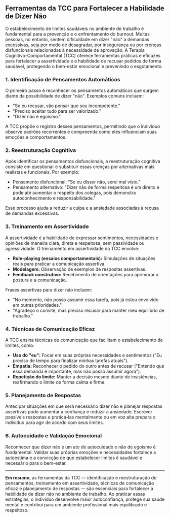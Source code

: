 
## Ferramentas da TCC para Fortalecer a Habilidade de Dizer Não

O estabelecimento de limites saudáveis no ambiente de trabalho é fundamental para a prevenção e o enfrentamento do burnout. Muitas pessoas, no entanto, sentem dificuldade em dizer "não" a demandas excessivas, seja por medo de desagradar, por insegurança ou por crenças disfuncionais relacionadas à necessidade de aprovação. A Terapia Cognitivo-Comportamental (TCC) oferece ferramentas práticas e eficazes para fortalecer a assertividade e a habilidade de recusar pedidos de forma saudável, protegendo o bem-estar emocional e prevenindo o esgotamento.

### 1. Identificação de Pensamentos Automáticos

O primeiro passo é reconhecer os pensamentos automáticos que surgem diante da possibilidade de dizer "não". Exemplos comuns incluem:

- "Se eu recusar, vão pensar que sou incompetente."
- "Preciso aceitar tudo para ser valorizado."
- "Dizer não é egoísmo."

A TCC propõe o registro desses pensamentos, permitindo que o indivíduo observe padrões recorrentes e compreenda como eles influenciam suas emoções e comportamentos.

### 2. Reestruturação Cognitiva

Após identificar os pensamentos disfuncionais, a reestruturação cognitiva consiste em questionar e substituir essas crenças por alternativas mais realistas e funcionais. Por exemplo:

- Pensamento disfuncional: "Se eu disser não, serei mal visto."
- Pensamento alternativo: "Dizer não de forma respeitosa é um direito e pode até aumentar o respeito dos colegas, pois demonstra autoconhecimento e responsabilidade."

Esse processo ajuda a reduzir a culpa e a ansiedade associadas à recusa de demandas excessivas.

### 3. Treinamento em Assertividade

A assertividade é a habilidade de expressar sentimentos, necessidades e opiniões de maneira clara, direta e respeitosa, sem passividade ou agressividade. O treinamento em assertividade na TCC envolve:

- **Role-playing (ensaios comportamentais):** Simulações de situações reais para praticar a comunicação assertiva.
- **Modelagem:** Observação de exemplos de respostas assertivas.
- **Feedback construtivo:** Recebimento de orientações para aprimorar a postura e a comunicação.

Frases assertivas para dizer não incluem:

- "No momento, não posso assumir essa tarefa, pois já estou envolvido em outras prioridades."
- "Agradeço o convite, mas preciso recusar para manter meu equilíbrio de trabalho."

### 4. Técnicas de Comunicação Eficaz

A TCC ensina técnicas de comunicação que facilitam o estabelecimento de limites, como:

- **Uso do "eu":** Focar em suas próprias necessidades e sentimentos ("Eu preciso de tempo para finalizar minhas tarefas atuais").
- **Empatia:** Reconhecer o pedido do outro antes de recusar ("Entendo que essa demanda é importante, mas não posso assumir agora").
- **Repetição do limite:** Manter a decisão mesmo diante de insistências, reafirmando o limite de forma calma e firme.

### 5. Planejamento de Respostas

Antecipar situações em que será necessário dizer não e planejar respostas assertivas pode aumentar a confiança e reduzir a ansiedade. Escrever possíveis respostas e praticá-las mentalmente ou em voz alta prepara o indivíduo para agir de acordo com seus limites.

### 6. Autocuidado e Validação Emocional

Reconhecer que dizer não é um ato de autocuidado e não de egoísmo é fundamental. Validar suas próprias emoções e necessidades fortalece a autoestima e a convicção de que estabelecer limites é saudável e necessário para o bem-estar.

---

**Em resumo**, as ferramentas da TCC — identificação e reestruturação de pensamentos, treinamento em assertividade, técnicas de comunicação eficaz e planejamento de respostas — são essenciais para fortalecer a habilidade de dizer não no ambiente de trabalho. Ao praticar essas estratégias, o indivíduo desenvolve maior autoconfiança, protege sua saúde mental e contribui para um ambiente profissional mais equilibrado e respeitoso.
```

